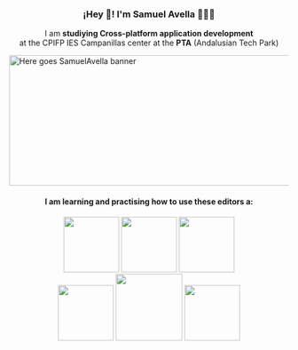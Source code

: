 <h3 align="center">¡Hey 👋! I'm Samuel Avella 👨🏻‍💻</h3>
<p align="center">I am <strong>studiying Cross-platform application development</strong> <br> at the CPIFP IES Campanillas center at the <strong>PTA</strong> (Andalusian Tech Park)</p>
<img src="https://i.postimg.cc/m2MYvNdP/informatica-1.jpg" alt="Here goes SamuelAvella banner" width="1080px" height="235px" />
<h4 align="center">I am learning and practising how to use these editors a: </h4>
<div align="center">
  <img src="https://user-images.githubusercontent.com/74038190/212257454-16e3712e-945a-4ca2-b238-408ad0bf87e6.gif" width="100">
  <img src="https://user-images.githubusercontent.com/74038190/212257465-7ce8d493-cac5-494e-982a-5a9deb852c4b.gif" width="100">
  <img src="https://user-images.githubusercontent.com/74038190/212281756-450d3ffa-9335-4b98-a965-db8a18fee927.gif" width="100">
</div>
<div align="center">
  <img src="https://github.com/Anmol-Baranwal/Cool-GIFs-For-GitHub/assets/74038190/29fd6286-4e7b-4d6c-818f-c4765d5e39a9" width="100">
  <img src="https://user-images.githubusercontent.com/74038190/212281775-b468df30-4edc-4bf8-a4ee-f52e1aaddc86.gif" width="120">
  <img src="https://github.com/Anmol-Baranwal/Cool-GIFs-For-GitHub/assets/74038190/67f477ed-6624-42da-99f0-1a7b1a16eecb" width="100">
</div>
